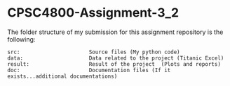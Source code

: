 # CPSC4800-Assignment-3_2
The folder structure of my submission for this assignment repository is the following:
                    
    src:                      Source files (My python code)
    data:                     Data related to the project (Titanic Excel)
    result:                   Result of the project  (Plots and reports)
    doc:                      Documentation files (If it exists...additional documentations)

